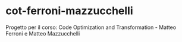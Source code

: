 cot-ferroni-mazzucchelli
========================

Progetto per il corso: Code Optimization and Transformation - Matteo Ferroni e Matteo Mazzucchelli